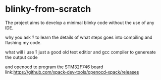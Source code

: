 # blinky-from-scratch

The project aims to develop a minimal blinky code without the use of any IDE. 

why you ask ? to learn the details of what steps goes into compiling and flashing my code.

what will i use ? just a good old text editior and gcc compiler to genereate the output code 

and openocd to program the STM32F746 board link:https://github.com/xpack-dev-tools/openocd-xpack/releases

